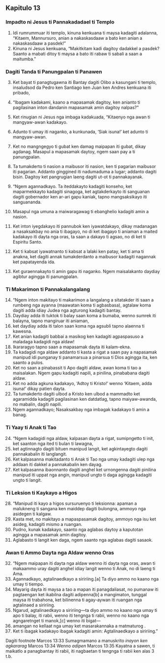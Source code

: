Kapitulo 13
-----------

### Impadto ni Jesus ti Pannakadadael ti Templo

1. Idi rumrummuar iti templo, kinuna kenkuana ti maysa kadagiti adalanna, “Kitaem, Mannursuro, anian a nakaskasdaaw a bato ken anian a nakaskasdaaw a pasdek!”
2. Kinuna ni Jesus kenkuana, “Makitkitam kadi dagitoy dadakkel a pasdek? Saanto a mabati ditoy ti maysa a bato iti rabaw ti sabali a saan a maitumba.”

### Dagiti Tanda ti Panungpalan ti Panawen

3. Ket bayat ti panagtugawna iti Bantay dagiti Olibo a kasungani ti templo, insaludsod da Pedro ken Santiago ken Juan ken Andres kenkuana iti pribado,
4. “Ibagam kadakami, kaano a mapasamak dagitoy, ken anianto ti pagilasinan inton dandanin mapasamak amin dagitoy nalpas?"
5. Ket rinugian ni Jesus nga imbaga kadakuada, “Kitaenyo nga awan ti mangyaw-awan kadakayo.
6. Adunto ti umay iti naganko, a kunkunada, ‘Siak isuna!’ ket adunto ti mangyaw-awan.
7. Ket no mangngegyo ti gubat ken damag maipapan iti gubat, dikay agdanag. Masapul a mapasamak daytoy, ngem saan pay a ti panungpalan.
8. Ta tumakderto ti nasion a maibusor iti nasion, ken ti pagarian maibusor iti pagarian. Addanto ginggined iti nadumaduma a lugar; addanto dagiti bisin. Dagitoy ket pangrugian laeng dagiti ut-ot ti pannakayanak.

9. “Ngem agannadkayo. Ta iteddakayto kadagiti konseho, ket maparmekkayto kadagiti sinagoga, ket agtakderkayto iti sanguanan dagiti gobernador ken ar-ari gapu kaniak, tapno mangsaksikayo iti sanguananda.
10. Masapul nga umuna a maiwaragawag ti ebanghelio kadagiti amin a nasion.
11. Ket inton iyegdakayo iti pannubok ken iyawatdakayo, dikay madanagan a nasaksakbay no ania ti ibagayo, no di ket ibagayo ti aniaman a maited kadakayo iti dayta nga oras, ta saan a dakayo ti agsao, no di ket ti Espiritu Santo.
12. Ket ti kabsat iyawatnanto ti kabsat a lalaki ken patay, ket ti ama ti anakna, ket dagiti annak tumakderdanto a maibusor kadagiti nagannak ket papatayenda ida.
13. Ket guraennakayto ti amin gapu iti naganko. Ngem maisalakanto daydiay agibtur agingga iti panungpalan.

### Ti Makarimon ti Pannakalangalang

14. “Ngem inton makitayo ti makarimon a langalang a sitatakder iti saan a rumbeng nga ayanna (maawatan koma ti agbasbasa), agtalaw koma dagiti adda idiay Judea nga agturong kadagiti bantay.
15. Daydiay adda iti tuktok ti balay saan koma a bumaba, wenno sumrek iti balayna, tapno mangiruar iti aniaman,
16. ket daydiay adda iti talon saan koma nga agsubli tapno alaenna ti kawesna.
17. Ket anian kadagiti babbai a masikog ken kadagiti agpaspasuso a maladaga kadagidi nga aldaw!
18. Ikararagyo tapno saan a mapasamak dayta iti kalam-ekna.
19. Ta kadagidi nga aldaw addanto ti kasta a rigat a saan pay a napasamak manipud idi punganay ti panamarsua a pinarsua ti Dios agingga ita, ken saanto a pulos.
20. Ket no saan a pinabassit ti Apo dagiti aldaw, awan koma ti tao a maisalakan. Ngem gapu kadagiti napili, a pinilina, pinababana dagiti aldaw.
21. Ket no adda agkuna kadakayo, ‘Adtoy ti Kristo!’ wenno ‘Kitaem, adda isuna!’ dikay patien dayta.
22. Ta tumakderto dagiti ulbod a Kristo ken ulbod a mammadto ket agaramidda kadagiti pagilasinan ken datdatlag, tapno maiyaw-awanda, no mabalin, dagiti napili.
23. Ngem agannadkayo; Nasaksakbay nga imbagak kadakayo ti amin a banag.

### Ti Yaay ti Anak ti Tao

24. “Ngem kadagidi nga aldaw, kalpasan dayta a rigat, sumipngetto ti init, ket saanton nga ited ti bulan ti lawagna,
25. ket agtinnagto dagiti bituen manipud langit, ket agkintayegto dagiti pannakabalin iti langlangit.
26. Ket kalpasanna makitadanto ti Anak ti Tao nga umay kadagiti ulep nga addaan iti dakkel a pannakabalin ken dayag.
27. Ket kalpasanna ibaonnanto dagiti anghel ket urnongenna dagiti pinilina manipud iti uppat nga angin, manipud ungto ti daga agingga kadagiti ungto ti langit.

### Ti Leksion ti Kaykayo a Higos

28. “Manipud iti kayo a higos sursuruenyo ti leksionna: apaman a malukneng ti sangana ken maiddep dagiti bulongna, ammoyo nga asidegen ti kalgaw.
29. Kasta met, no makitayo a mapaspasamak dagitoy, ammoyo nga isu ket asideg, kadagiti mismo a ruangan.
30. Pudno, kunak kadakayo, saanto nga aglabas daytoy a kaputotan agingga a mapasamak amin dagitoy.
31. Aglabasto ti langit ken daga, ngem saanto nga aglabas dagiti sasaok.

### Awan ti Ammo Dayta nga Aldaw wenno Oras

32. “Ngem maipapan iti dayta nga aldaw wenno iti dayta nga oras, awan ti makaammo uray dagiti anghel idiay langit wenno ti Anak, no di laeng ti Ama.
33. Agannadkayo, agtalinaedkayo a siririing.[a] Ta diyo ammo no kaano nga umay ti tiempo.
34. Mayarig dayta iti maysa a tao a mapan iti panagdaliasat, no pumanaw iti pagtaengan ket ikabilna dagiti adipenna[b] a mangimaton, tunggal maysa iti trabahona, ket bilinenna ti agay-aywan iti ruangan nga agtalinaed a siririing.
35. Ngarud, agtalinaedkayo a siririing—ta diyo ammo no kaano nga umay ti apo ti balay, iti rabii, wenno iti tengnga ti rabii, wenno no kaano nga agngaretnget ti manok,[c] wenno iti bigat—
36. amangan no kellaat nga umay ket masarakannaka a matmaturog .
37. Ket ti ibagak kadakayo ibagak kadagiti amin: Agtalinaedkayo a siririing.”

Dagiti footnote
Marcos 13:33 Sumagmamano a manuskrito *inayon ken agkararag*
Marcos 13:34 Wenno *adipen*
Marcos 13:35 Kayatna a sawen, ti maikatlo a panagbantay iti rabii, iti nagbaetan ti tengnga ti rabii ken alas 3 t.b.